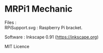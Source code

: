 MRPi1 Mechanic
========================================================

Files :
<br>
RPiSupport.svg : Raspberry Pi bracket.


Software :
Inkscape 0.91 (https://inkscape.org)

MIT Licence